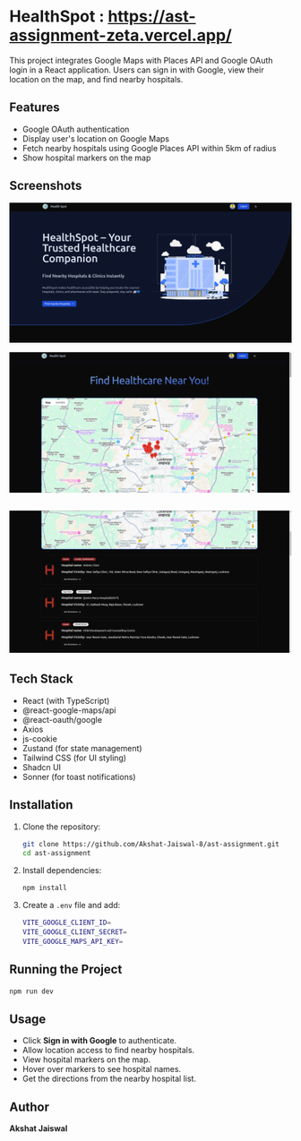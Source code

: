 # HealthSpot : https://ast-assignment-zeta.vercel.app/

This project integrates Google Maps with Places API and Google OAuth login in a React application. Users can sign in with Google, view their location on the map, and find nearby hospitals.

## Features

- Google OAuth authentication
- Display user's location on Google Maps
- Fetch nearby hospitals using Google Places API within 5km of radius
- Show hospital markers on the map

## Screenshots
![Home Screen](home-image.png)

![Map](map-image.png)

![Hospital List](hospital-list-image.png)
---
## Tech Stack

- React (with TypeScript)
- @react-google-maps/api
- @react-oauth/google
- Axios
- js-cookie
- Zustand (for state management)
- Tailwind CSS (for UI styling)
- Shadcn UI
- Sonner (for toast notifications)

## Installation

1. Clone the repository:
   ```sh
   git clone https://github.com/Akshat-Jaiswal-8/ast-assignment.git
   cd ast-assignment
   ```
2. Install dependencies:
   ```sh
   npm install
   ```
3. Create a `.env` file and add:
   ```sh
   VITE_GOOGLE_CLIENT_ID=
   VITE_GOOGLE_CLIENT_SECRET=
   VITE_GOOGLE_MAPS_API_KEY=

   ```

## Running the Project

```sh
npm run dev
```

## Usage

- Click **Sign in with Google** to authenticate.
- Allow location access to find nearby hospitals.
- View hospital markers on the map.
- Hover over markers to see hospital names.
- Get the directions from the nearby hospital list.

## Author

**Akshat Jaiswal**


